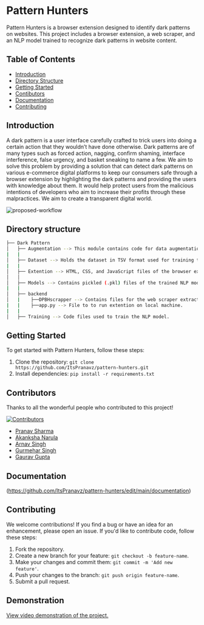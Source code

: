 # Pattern Hunters

Pattern Hunters is a browser extension designed to identify dark patterns on websites. This project includes a browser extension, a web scraper, and an NLP model trained to recognize dark patterns in website content.

## Table of Contents

- [Introduction](#introduction)
- [Directory Structure](#directory-structure)
- [Getting Started](#getting-started)
- [Contibutors](#contributors)
- [Documentation](#documentation)
- [Contributing](#contributing)

## Introduction

A dark pattern is a user interface carefully crafted to trick users into doing a certain action that they wouldn’t have done otherwise. Dark patterns are of many types such as forced action, nagging, confirm shaming, interface interference, false urgency, and basket sneaking to name a few. We aim to solve this problem by providing a solution that can detect dark patterns on various e-commerce digital platforms to keep our consumers safe through a browser extension by highlighting the dark patterns and providing the users with knowledge about them. It would help protect users from the malicious intentions of developers who aim to increase their profits through these malpractices. We aim to create a transparent digital world.

![proposed-workflow](https://github.com/ItsPranavz/pattern-hunters/blob/main/proposed-workflow.png?raw=true)

## Directory structure
```bash
├── Dark Pattern
│   ├── Augmentation --> This module contains code for data augmentation using contextualized word embeddings.
|   |
│   ├── Dataset --> Holds the dataset in TSV format used for training the NLP model.
|   |
│   ├── Extention --> HTML, CSS, and JavaScript files of the browser extension.
│   │   
│   ├── Models --> Contains pickled (.pkl) files of the trained NLP model.
|   |
│   ├── backend
│   |    ├──DPBHscrapper --> Contains files for the web scraper extracting text from webpages
|   |    ├──app.py --> File to to run extention on local machine.
|   |
│   ├── Training --> Code files used to train the NLP model.
```

## Getting Started

To get started with Pattern Hunters, follow these steps:

1. Clone the repository: `git clone https://github.com/ItsPranavz/pattern-hunters.git`
2. Install dependencies: `pip install -r requirements.txt`

## Contributors

Thanks to all the wonderful people who contributed to this project!

[![Contributors](https://img.shields.io/github/contributors/ItsPranavz/pattern-hunters)](https://github.com/ItsPranavz/pattern-hunters/graphs/contributors)

- [Pranav Sharma](https://github.com/ItsPranavz)
- [Akanksha Narula](https://github.com/AkankshaNarula)
- [Arnav Singh](https://github.com/astra1503)
- [Gurmehar Singh](https://github.com/GURMEHAR-PEC)
- [Gaurav Gupta](https://github.com/GauravGupta993)


## Documentation

(https://github.com/ItsPranavz/pattern-hunters/edit/main/documentation)

## Contributing

We welcome contributions! If you find a bug or have an idea for an enhancement, please open an issue. If you'd like to contribute code, follow these steps:

1. Fork the repository.
2. Create a new branch for your feature: `git checkout -b feature-name`.
3. Make your changes and commit them: `git commit -m 'Add new feature'`.
4. Push your changes to the branch: `git push origin feature-name`.
5. Submit a pull request.

## Demonstration
[View video demonstration of the project.](https://drive.google.com/file/d/1OIGqgTj8utMk471UxyuvoNg_nASMuEMF/view?usp=sharing)
